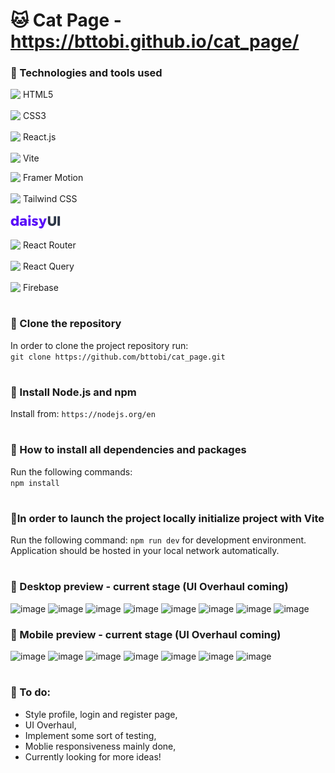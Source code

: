 # 🐱 Cat Page - https://bttobi.github.io/cat_page/

### 🧰 Technologies and tools used
<img align="top" padding="5px" width="30px" src="https://cdn.jsdelivr.net/gh/devicons/devicon/icons/html5/html5-original.svg" /> HTML5 <br/>         
<img align="top" padding="5px" width="30px" src="https://cdn.jsdelivr.net/gh/devicons/devicon/icons/css3/css3-original.svg" /> CSS3 <br/>  
<img align="top" padding="5px" width="30px" src="https://cdn.jsdelivr.net/gh/devicons/devicon/icons/react/react-original.svg" /> React.js <br/>  
<img align="top" padding="5px" width="30px" src="https://camo.githubusercontent.com/61e102d7c605ff91efedb9d7e47c1c4a07cef59d3e1da202fd74f4772122ca4e/68747470733a2f2f766974656a732e6465762f6c6f676f2e737667" /> Vite <br/>

<img align="top" padding="5px" width="30px" src="https://pagepro.co/blog/wp-content/uploads/2020/03/framer-motion.png" /> Framer Motion <br/>  
<img align="top" padding="5px" width="30px" src="https://cdn.jsdelivr.net/gh/devicons/devicon/icons/tailwindcss/tailwindcss-plain.svg" /> Tailwind CSS <br/><br/>
<img align="top" padding="5px" width="80px" src="https://raw.githubusercontent.com/saadeghi/files/main/daisyui/logo-4.svg" /> <br/><br/>
<img align="top" padding="5px" width="50px" src="https://reactrouter.com/_brand/react-router-stacked-color-inverted.png" /> React Router <br/><br/>
<img align="top" padding="5px" width="30px" src="https://miro.medium.com/v2/resize:fit:1400/1*elhu-42TzQEdsFjKDbQhhA.png" /> React Query <br/><br/>
<img align="top" padding="5px" width="20px" src="https://cdn.worldvectorlogo.com/logos/firebase-1.svg" /> Firebase <br/>

#

### 🔧 Clone the repository
In order to clone the project repository run: <br/>
`git clone https://github.com/bttobi/cat_page.git`

#

### 🔧 Install Node.js and npm
Install from:
`https://nodejs.org/en`

#

### 🔧 How to install all dependencies and packages
Run the following commands: <br/>
`npm install`

#

### 🔧In order to launch the project locally initialize project with Vite
Run the following command:
`npm run dev` for development environment. <br/>
Application should be hosted in your local network automatically.

#

### 🎨 Desktop preview - current stage (UI Overhaul coming)
![image](https://user-images.githubusercontent.com/76923032/233100063-3b6975a4-5a38-41c6-adfb-01f2046fd9c1.png)
![image](https://user-images.githubusercontent.com/76923032/233112565-7e6d8a07-8383-494e-9694-e5c27c3a2efb.png)
![image](https://user-images.githubusercontent.com/76923032/233100170-0ec1329f-824a-4257-8264-821c950a1682.png)
![image](https://user-images.githubusercontent.com/76923032/233110992-5b1258f1-6aa2-4ab2-b3e0-22952d8aeb9b.png)
![image](https://user-images.githubusercontent.com/76923032/233111097-76ac286f-f32b-45d4-a9fd-2fcdc1ba8afe.png)
![image](https://user-images.githubusercontent.com/76923032/233111179-cc4f8dc8-ee37-4d5a-8aff-3384d4b246c4.png)
![image](https://user-images.githubusercontent.com/76923032/233112252-7d3775c0-cfa7-4289-982c-97995bb6a1d8.png)
![image](https://user-images.githubusercontent.com/76923032/233112386-a53ae144-bfc7-4662-80c3-bf1f74942c43.png)


### 🎨 Mobile preview - current stage (UI Overhaul coming)
![image](https://user-images.githubusercontent.com/76923032/233112660-fe8d39b9-8921-4236-98b0-d7babaa9612b.png)
![image](https://user-images.githubusercontent.com/76923032/233112688-71b32d01-a2d7-4263-ab23-a867cda2172f.png)
![image](https://user-images.githubusercontent.com/76923032/233112807-9ea4d37e-455c-4fa6-a7db-3002ccefa281.png)
![image](https://user-images.githubusercontent.com/76923032/233112851-5d41d93f-c88d-41a2-9083-a26c36ae4ec2.png)
![image](https://user-images.githubusercontent.com/76923032/233113195-a6414fc4-d160-415f-9cc2-eac666a5cd7c.png)
![image](https://user-images.githubusercontent.com/76923032/233113220-51869a0e-16ae-40b2-85de-210071f83b90.png)
![image](https://user-images.githubusercontent.com/76923032/233113251-bfc9bb34-9a5c-4d8e-8646-3b0503beebfc.png)

#

### 🎯 To do:
- Style profile, login and register page,
- UI Overhaul,
- Implement some sort of testing,
- Moblie responsiveness mainly done,
- Currently looking for more ideas!

